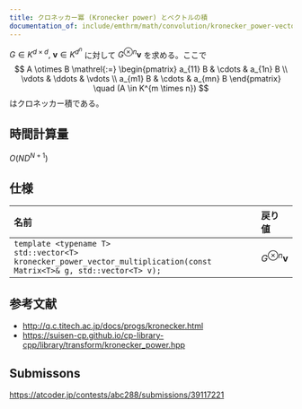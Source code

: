 ```yaml
---
title: クロネッカー冪 (Kronecker power) とベクトルの積
documentation_of: include/emthrm/math/convolution/kronecker_power-vector_multiplication.hpp
---
```


$G \in K^{d \times d},\ \boldsymbol{v} \in K^{d^n}$ に対して $G^{\otimes n} \boldsymbol{v}$ を求める。ここで
$$
A \otimes B \mathrel{:=}
\begin{pmatrix}
  a_{11} B & \cdots & a_{1n} B \\
  \vdots   & \ddots & \vdots   \\
  a_{m1} B & \cdots & a_{mn} B
\end{pmatrix}
\quad (A \in K^{m \times n})
$$
はクロネッカー積である。


## 時間計算量

$O(N D^{N + 1})$


## 仕様

|名前|戻り値|
|:--|:--|
|`template <typename T>`<br>`std::vector<T> kronecker_power_vector_multiplication(const Matrix<T>& g, std::vector<T> v);`|$G^{\otimes n} \boldsymbol{v}$|


## 参考文献

- http://q.c.titech.ac.jp/docs/progs/kronecker.html
- https://suisen-cp.github.io/cp-library-cpp/library/transform/kronecker_power.hpp


## Submissons

https://atcoder.jp/contests/abc288/submissions/39117221
